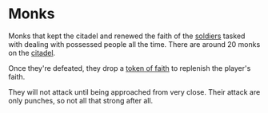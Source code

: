 Monks
=====

Monks that kept the citadel and renewed the faith of the 
[soldiers](fallen-heroes.md) tasked with dealing with 
possessed people all the time. There are around 20 monks on 
the [citadel](citadel.md).

Once they're defeated, they drop a 
[token of faith](tokens-of-faith.md) to replenish the 
player's faith.

They will not attack until being approached from very close.
Their attack are only punches, so not all that strong after all.